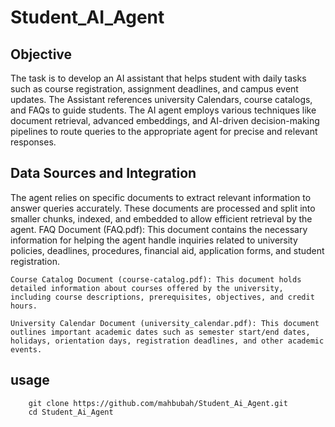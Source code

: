 # Student_AI_Agent

## Objective 

The task is to develop an AI assistant that helps student with daily tasks such as course registration, assignment deadlines, and campus event updates. The Assistant references university Calendars, course catalogs, and FAQs to guide students. The AI agent employs various techniques like document retrieval, advanced embeddings, and AI-driven decision-making pipelines to route queries to the appropriate agent for precise and relevant responses.

## Data Sources and Integration

The agent relies on specific documents to extract relevant information to answer queries accurately. These documents are processed and split into smaller chunks, indexed, and embedded to allow efficient retrieval by the agent.
    FAQ Document (FAQ.pdf): This document contains the necessary information for helping the agent handle inquiries related to university policies, deadlines, procedures, financial aid, application forms, and student registration.
    
    Course Catalog Document (course-catalog.pdf): This document holds detailed information about courses offered by the university, including course descriptions, prerequisites, objectives, and credit hours.
    
    University Calendar Document (university_calendar.pdf): This document outlines important academic dates such as semester start/end dates,   holidays, orientation days, registration deadlines, and other academic events.

## usage

        git clone https://github.com/mahbubah/Student_Ai_Agent.git
        cd Student_Ai_Agent


